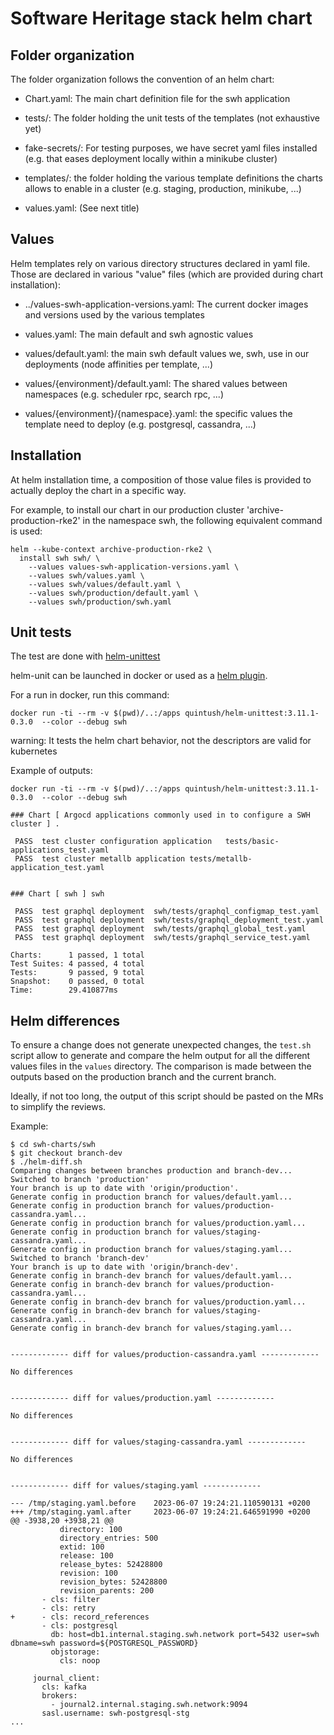 # Software Heritage stack helm chart

## Folder organization

The folder organization follows the convention of an helm chart:

- Chart.yaml: The main chart definition file for the swh application

- tests/: The folder holding the unit tests of the templates (not exhaustive yet)

- fake-secrets/: For testing purposes, we have secret yaml files installed (e.g. that
  eases deployment locally within a minikube cluster)

- templates/: the folder holding the various template definitions the charts allows to
  enable in a cluster (e.g. staging, production, minikube, ...)

- values.yaml: (See next title)

## Values

Helm templates rely on various directory structures declared in yaml file. Those are
declared in various "value" files (which are provided during chart installation):

- ../values-swh-application-versions.yaml: The current docker images and versions used
  by the various templates

- values.yaml: The main default and swh agnostic values

- values/default.yaml: the main swh default values we, swh, use in our deployments (node
  affinities per template, ...)

- values/{environment}/default.yaml: The shared values between namespaces (e.g.
  scheduler rpc, search rpc, ...)

- values/{environment}/{namespace}.yaml: the specific values the template need to deploy
  (e.g. postgresql, cassandra, ...)

## Installation

At helm installation time, a composition of those value files is provided to actually
deploy the chart in a specific way.

For example, to install our chart in our production cluster 'archive-production-rke2' in
the namespace swh, the following equivalent command is used:

```
helm --kube-context archive-production-rke2 \
  install swh swh/ \
    --values values-swh-application-versions.yaml \
    --values swh/values.yaml \
    --values swh/values/default.yaml \
    --values swh/production/default.yaml \
    --values swh/production/swh.yaml
```

## Unit tests

The test are done with [helm-unittest](https://github.com/quintush/helm-unittest)

helm-unit can be launched in docker or used as a [helm plugin](https://github.com/quintush/helm-unittest#install).


For a run in docker, run this command:

```
docker run -ti --rm -v $(pwd)/..:/apps quintush/helm-unittest:3.11.1-0.3.0  --color --debug swh
```

warning: It tests the helm chart behavior, not the descriptors are valid for kubernetes

Example of outputs:
```
docker run -ti --rm -v $(pwd)/..:/apps quintush/helm-unittest:3.11.1-0.3.0  --color --debug swh

### Chart [ Argocd applications commonly used in to configure a SWH cluster ] .

 PASS  test cluster configuration application   tests/basic-applications_test.yaml
 PASS  test cluster metallb application tests/metallb-application_test.yaml


### Chart [ swh ] swh

 PASS  test graphql deployment  swh/tests/graphql_configmap_test.yaml
 PASS  test graphql deployment  swh/tests/graphql_deployment_test.yaml
 PASS  test graphql deployment  swh/tests/graphql_global_test.yaml
 PASS  test graphql deployment  swh/tests/graphql_service_test.yaml

Charts:      1 passed, 1 total
Test Suites: 4 passed, 4 total
Tests:       9 passed, 9 total
Snapshot:    0 passed, 0 total
Time:        29.410877ms
```

## Helm differences

To ensure a change does not generate unexpected changes, the `test.sh` script allow to
generate and compare the helm output for all the different values files in the `values`
directory. The comparison is made between the outputs based on the production branch and
the current branch.

Ideally, if not too long, the output of this script should be pasted on the MRs to
simplify the reviews.

Example:
```
$ cd swh-charts/swh
$ git checkout branch-dev
$ ./helm-diff.sh
Comparing changes between branches production and branch-dev...
Switched to branch 'production'
Your branch is up to date with 'origin/production'.
Generate config in production branch for values/default.yaml...
Generate config in production branch for values/production-cassandra.yaml...
Generate config in production branch for values/production.yaml...
Generate config in production branch for values/staging-cassandra.yaml...
Generate config in production branch for values/staging.yaml...
Switched to branch 'branch-dev'
Your branch is up to date with 'origin/branch-dev'.
Generate config in branch-dev branch for values/default.yaml...
Generate config in branch-dev branch for values/production-cassandra.yaml...
Generate config in branch-dev branch for values/production.yaml...
Generate config in branch-dev branch for values/staging-cassandra.yaml...
Generate config in branch-dev branch for values/staging.yaml...


------------- diff for values/production-cassandra.yaml -------------

No differences


------------- diff for values/production.yaml -------------

No differences


------------- diff for values/staging-cassandra.yaml -------------

No differences


------------- diff for values/staging.yaml -------------

--- /tmp/staging.yaml.before    2023-06-07 19:24:21.110590131 +0200
+++ /tmp/staging.yaml.after     2023-06-07 19:24:21.646591990 +0200
@@ -3938,20 +3938,21 @@
           directory: 100
           directory_entries: 500
           extid: 100
           release: 100
           release_bytes: 52428800
           revision: 100
           revision_bytes: 52428800
           revision_parents: 200
       - cls: filter
       - cls: retry
+      - cls: record_references
       - cls: postgresql
         db: host=db1.internal.staging.swh.network port=5432 user=swh dbname=swh password=${POSTGRESQL_PASSWORD}
         objstorage:
           cls: noop

     journal_client:
       cls: kafka
       brokers:
         - journal2.internal.staging.swh.network:9094
       sasl.username: swh-postgresql-stg
...
```

